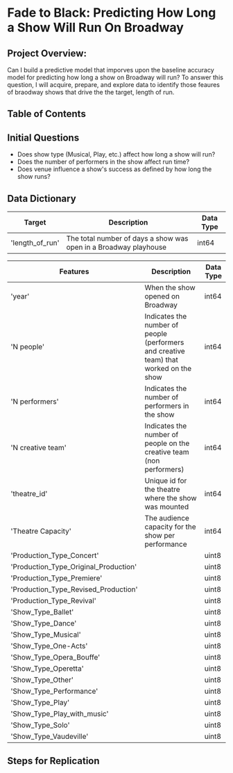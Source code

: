 # Fade to Black: Predicting How Long a Show Will Run On Broadway



## Project Overview:
Can I build a predictive model that imporves upon the baseline accuracy model for predicting how long a show on Broadway will run?
To answer this question, I will acquire, prepare, and explore data to identify those feaures of braodway shows that drive the the target, length of run. 

## Table of Contents


## Initial Questions
- Does show type (Musical, Play, etc.) affect how long a show will run?
- Does the number of performers in the show affect run time?
- Does venue influence a show's success as defined by how long the show runs? 


## Data Dictionary

| Target| Description | Data Type |
|---------|-------------|-----------|
| 'length_of_run' | The total number of days a show was open in a Broadway playhouse| int64 |

| Features | Description | Data Type |
|---------|-------------|-----------|
| 'year' | When the show opened on Broadway  | int64 |
| 'N people' | Indicates the number of people (performers and creative team) that worked on the show| int64 |
| 'N performers' | Indicates the number of performers in the show | int64 |
| 'N creative team' | Indicates the number of people on the creative team (non performers)| int64 |
| 'theatre_id' | Unique id for the theatre where the show was mounted| int64 |
| 'Theatre Capacity' | The audience capacity for the show per performance | int64 |
| 'Production_Type_Concert' |   | uint8 |
| 'Production_Type_Original_Production' |   | uint8 |
| 'Production_Type_Premiere' |   | uint8 |
| 'Production_Type_Revised_Production' |   | uint8 |
| 'Production_Type_Revival' |   | uint8 |
| 'Show_Type_Ballet' |   | uint8 |
| 'Show_Type_Dance' |   | uint8 |
| 'Show_Type_Musical' |   | uint8 |
| 'Show_Type_One-Acts' |   | uint8 |
| 'Show_Type_Opera_Bouffe' |   | uint8 |
| 'Show_Type_Operetta' |   | uint8 |
| 'Show_Type_Other' |   | uint8 |
| 'Show_Type_Performance' |   | uint8 |
| 'Show_Type_Play' |   | uint8 |
| 'Show_Type_Play_with_music' |   | uint8 |
| 'Show_Type_Solo' |   | uint8 |
| 'Show_Type_Vaudeville' |   | uint8 |



## Steps for Replication
